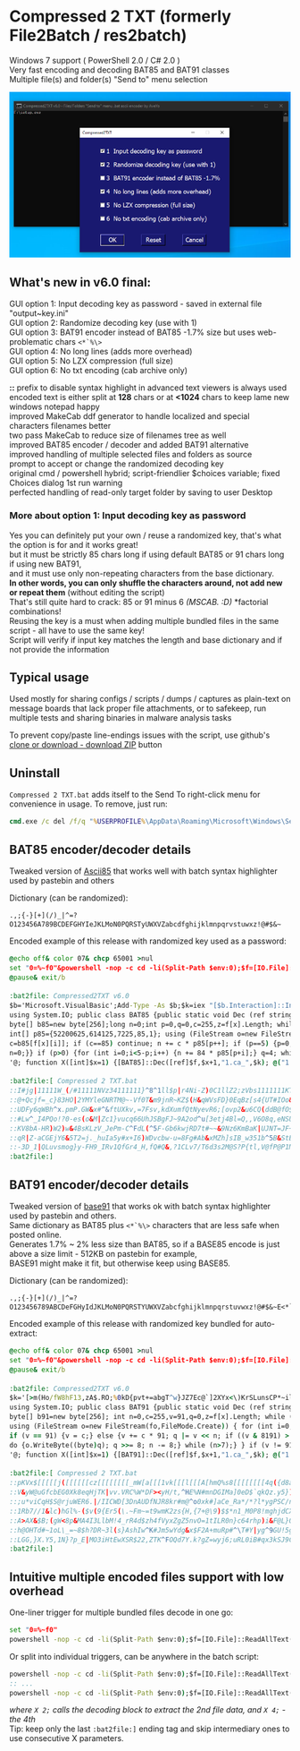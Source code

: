 # Compressed 2 TXT (formerly File2Batch / res2batch)  
Windows 7 support ( PowerShell 2.0 / C# 2.0 )  
Very fast encoding and decoding BAT85 and BAT91 classes  
Multiple file(s) and folder(s) "Send to" menu selection  

![preview](preview.png)


## What's new in v6.0 final:  
GUI option 1: Input decoding key as password - saved in external file "output~key.ini"  
GUI option 2: Randomize decoding key (use with 1)  
GUI option 3: BAT91 encoder instead of BAT85 -1.7% size but uses web-problematic chars ``<*`%\>``  
GUI option 4: No long lines (adds more overhead)  
GUI option 5: No LZX compression (full size)  
GUI option 6: No txt encoding (cab archive only)  

__::__ prefix to disable syntax highlight in advanced text viewers is always used  
encoded text is either split at __128__ chars or at __<1024__ chars to keep lame new windows notepad happy  
improved MakeCab ddf generator to handle localized and special characters filenames better  
two pass MakeCab to reduce size of filenames tree as well  
improved BAT85 encoder / decoder and added BAT91 alternative   
improved handling of multiple selected files and folders as source  
prompt to accept or change the randomized decoding key  
original cmd / powershell hybrid; script-friendlier $choices variable; fixed Choices dialog 1st run warning  
perfected handling of read-only target folder by saving to user Desktop  

### More about option 1: Input decoding key as password  
Yes you can definitely put your own / reuse a randomized key, that's what the option is for and it works great!  
but it must be strictly 85 chars long if using default BAT85 or 91 chars long if using new BAT91,  
and it must use only non-repeating characters from the base dictionary.  
__In other words, you can only shuffle the characters around, not add new or repeat them__ (without editing the script)  
That's still quite hard to crack: 85 or 91 minus 6 _(MSCAB. :D)_ \*factorial combinations!  
Reusing the key is a must when adding multiple bundled files in the same script - all have to use the same key!  
Script will verify if input key matches the length and base dictionary and if not provide the information  

## Typical usage  
Used mostly for sharing configs / scripts / dumps / captures as plain-text on message boards that lack proper file attachments, or to safekeep, run multiple tests and sharing binaries in malware analysis tasks  

To prevent copy/paste line-endings issues with the script, use github's [clone or download - download ZIP](https://github.com/AveYo/Compressed2TXT/archive/master.zip) button  

## Uninstall  
`Compressed 2 TXT.bat` adds itself to the Send To right-click menu for convenience in usage. To remove, just run:  
```bat
cmd.exe /c del /f/q "%USERPROFILE%\AppData\Roaming\Microsoft\Windows\SendTo\Compressed 2 TXT.bat"  
```
## BAT85 encoder/decoder details  
Tweaked version of [Ascii85](https://en.wikipedia.org/wiki/Ascii85) that works well with batch syntax highlighter used by pastebin and others  

Dictionary (can be randomized):  
```
.,;{-}[+](/)_|^=?O123456A789BCDEFGHYIeJKLMoN0PQRSTyUWXVZabcdfghijklmnpqrvstuwxz!@#$&~
```
Encoded example of this release with randomized key used as a password:  
```bat
@echo off& color 07& chcp 65001 >nul
set "0=%~f0"&powershell -nop -c cd -li(Split-Path $env:0);$f=[IO.File]::ReadAllText($env:0)-split':bat2file\:.*';iex($f[1]); X 1
@pause& exit/b

:bat2file: Compressed2TXT v6.0
$b='Microsoft.VisualBasic';Add-Type -As $b;$k=iex "[$b.Interaction]::InputBox('Key',85)";if($k.Length-ne85){exit} Add-Type -Ty @'
using System.IO; public class BAT85 {public static void Dec (ref string[] f, int x, string fo, string key) { unchecked {
byte[] b85=new byte[256];long n=0;int p=0,q=0,c=255,z=f[x].Length; while (c>0) b85[c--]=85; while (c<85) b85[key[c]]=(byte)c++;
int[] p85={52200625,614125,7225,85,1}; using (FileStream o=new FileStream(fo,FileMode.Create)) { for (int i=0;i != z;i++) {
c=b85[f[x][i]]; if (c==85) continue; n += c * p85[p++]; if (p==5) {p=0; q=4; while (q > 0) {q--; o.WriteByte((byte)(n>>8*q));}
n=0;}} if (p>0) {for (int i=0;i<5-p;i++) {n += 84 * p85[p+i];} q=4; while (q > p-1) {q--;o.WriteByte((byte)(n>>8*q));} } } }}}
'@; function X([int]$x=1) {[BAT85]::Dec([ref]$f,$x+1,"1.ca_",$k); @("1.ca_","1.cab") |% {expand -R $_ -F:* .; del $_ -force}}

:bat2file:[ Compressed 2 TXT.bat
::I#jg|11111W_(/#11111NVz34111111}^8^1ll$p|r4Ni-Z)0C1llZ2;zVbs1111111KT6Yl[4,Rq?}8B|D3$,{0zA;zExbMs;UfEJ1R/-{d!.11KB2tG9#h9.=HmM$nF$i{I^ja!6UWP13xrLHP29mZ(ZGwc2qfA5O9#V0O;rD47N1)u+{GI_jQ-KtFc~~2Jb~1llApwMRdUS8LU+V,N$Ucc+9&Z(Z!Sn2di]g.2Qb;g!N[6ck4FO0,2?y;#m}@ixpY-LGVi$,h[TUmib/7WKqoT$0pI?jEWcQ)=jlE34J7}DlZy111)pP[v=1,2ww_f6vC3oT+IIU_XxhT)I#u,?/p{-]ImC2^L?i=rHqCaz[3$6w~853=0lhOO{W~}Dn?lG,GTfhyHTaal3}MzN8!ojHI98s^pJ/V|nNZPp~n@MnT93?#S+2Tgff(a4|qk-ea0uOu{DDS/G^dax_hzXQUMhIw(R{2$f]oTo@q|11h#U4cB?a~gpHA)TW5n8EL&7z0,8#h1UDY^kKn]TapIhKp(Hkz+h^[Q0.Hr=cq-GGZYFuf+7u;LGc[BzT5-v&J}STFvWsG)]YjGY,1JyJx=Fdh8cllnP1wUVn&aDMRwnRdM+&]|tLTjlds~g])&;6v{mTAJp0q{;]mPs2g1l@rS^l/ylmkj&r+kIK)MSeghAb9UH}u[Mi,uQ~U7k}?.k/8qb)ZjpZnJR!+jtU?SC=rNzsxF&y/c9KZtg#zy{q(apkcd~s34NUVxv;Pe|/KPvsdQx3Q6BT^h.ovARF}=3$CFjS_Da^=iYYR8L!]o;sR;nlV[Rj#|?Y_SMbEPJUzI1OV4AgX5itxwhe|s{kx[nO.]HHOPwymHeu3UUpvGIM.nvyzdmxv,mqRtI(x.Fc43~d3jhje6_~LfM$F758$04$)O;O2~RO)[53Oe#SK3ucB!Y}s^BHa+2Y6WCc?pb({340t8EL0tu8=HT&j|a5k@I~W}yec5xDr5+kY6Q2hlnL;;22I@Lsk|WuopMr3g&(
::@+Qcjf=_c}83HO|2YMYleGNRTM@~-Vf0T&m9jnR~KZ$(H&qWVsFD}0EqBz[s4{UT#IOo&RzrcI8VU5yvHyOKS1$y#K{KKy6e1K7!{&{.2ozaA,1b+pVQ9wcpkVojx&Tc~PbPJSio/ufP3!ikkA?5dV1kD)o4OoZBX)S2hB?i|2a3uZ!h+!WoF]nj+q+m/IMU!o=C/ZbCA&7rQMA+Io9r[Lhw60q[gN$q_vOrz-aJ+VdX+P~Q6zu}i4nuCjTn4AL2x_bk]7K6T/7_V1J|r2]NX^.Ua@M1ro)[6YZXXgCQ4#w#pF3bU@urTcV/jxg@cwQrX)#JgS1PnU71mvAyO-Ppjz&SUw@bYNq;yaFZ-kwzRq(Xlg7/qB-Xj,2#@eUQpctK$n0_/W,2Eht7u2.=1/|^l.64!7#M-{nbL1BIo)H#kch^ydTwdTZ8$c?QERiWV^Qk3Dl$)4h3Q;uDx,8e{e#3v$Lb}f{-_0XwpaPht7]xjUQvsk!,NEX.&=wuqCNGQTp+^7O,D+zk3!=P{GPawR#-}].PLE+JYlJtvVY(PvzAHHh-TWFo]Mt}!-)eLBvRfWRir2ii+W_Q1=$+u,RDcfXN2slk}z5Q4v;juC4oTX@Cf$Og+!w=3a;0_p&h?MG4htS#GSrfWSdp+!j]Ej~r![jS{X8MwfvjXbEoiSBnY=0?Qxj_F?wJ7s!UOc1D;KTVgQ|EDvOQceZum)R$!@X?-{Q5-,gstS@zRqF3)=fjn1,aQl,_=r3JOdoHYf3_]B)[xI[(mINn$lFtnsQAm(OCq^0cSc/v$,xheXBnW&cV9_=Nwv;hTl5rCx]xnx;&rwIlNiAj^h9^7q,kE&fW|UTr=O|8RaZ/)=Sh.65qq#kF=5LaZW_Q#NTGVq61-?B|1l8GxZ|_S7v~JDfxQS=A)tVDQMoyWq5aIZ|7{lo-.Z];-f}wBl[,Ho@AM-DTId!Daz$pnuRDLmt.p{tt)J?mCB8|H8y;TI0#^x(&lt#6heqU7a)}^xx/5/m=g~LkUDq
::UDFy6qWBh^x.pmP.GW&x#^&ftUXkv,=7Fsv,kdXumfQtNyevR6;[ovp2&u6CQ(ddB@fO$_T[&S[sLKR^WxVU8cq.t0M?G2a!h.lo)NX]ndD2=a-X|1gDe(84s6!_c1j6cPTY,Orm=lHJysz|uxn^JojEv30Kau2tHOqi3-OA8lC6&6UhRzM.Zr?/uF@thSs3al2$sS5WYP)qSgN)80$~j2SUm&R+r,-LNyT0,qFob4;R,,nt47EGz][@bD/Nl~;!i!W--)Ik9Q}Dt+w68[-^/i4ucc4Ny6.Lcrj~KJ(lw?Ep[/xmVjG=#=x1}mY@kI&AsW={uCVY$1W8owKcC(mxPh=rn1l;ZIORhI#-)g-hzN([GHl|X)1UOOw;^}9Yk_gwADRh~esBd!-cU8#6M[j~e8Xo5FV,U4hI3QCx3-qU{?10jOG6pK-+5I0gJgLdCq^&L(wTyEY)PT,$g#HCZ/vB,4O1_)MH,T#!,{z5|eiqZt{/+5R{RP@6(t[gfK6Rk^d6-J?mOO?PYJk_RZW/_WSwPcW;bF#GIj-]4I#n]CLQn,c{se&$V)k}go^P(u3WmvR!;CRny$2FCmL@tg!1UN-j8JN}U-p!gx{f4y{B;!dkfVYlJddao=+TIKh9qHbe].9GHB6Yjrm0^kpngU!b?CuRQb.nHrXuL+}KE=M#jaHQC!{[v..P.gNd#Yl9=@/qvgVQEMxx7l2Q3H7bbAD?h7+UfMow~(Z?hZY+B~+9D=7y1l6EVL[{q4r!+w8)+P4ayC+Rbyq97v=C(byh_6}_m=KaA6SyWKozByr=S+ZBU-6.Bn21hdt(V~C{(vHI7sANY]at$XFCu&b_W5y(dS9yn1JzmI;-f62i-RQlv&.NvBvhkJ_UE~.@_-$y]9@g},-B5f0Z]#[V4IebJWNVwj8Up}Xk{M|9D/&2ND9[0awmzn{$FQ?aI-wNE_.v0NQIAh1|P#ihzHw}gDtkc$4OARcg{)k|B(a]bwrhTUUmgE]LcR?bPLU.2PbyqmF]NL}
::#Lw^_I4PQo!?0-es(o&M|Zc1}vucq66UhJSBgFJ~9A2od^u[3etj4Bl=Q,,V6O8q,eNSUyp?P_IISuL~yK2UUlMZo03H=9,waj@uK{v9.ghv$(^c}$O?u[k)vHVHgF9hD|aWgS/lubzdZ|2A-(H@vMSZ/RE49[js#1l7d_7iqV5~CxTw=zUF5s[YP#Uf6-j7N!1ATfnsUoW{}+pEs]~B#mn2fb#V4dX09LVj&w5h(o,Lk1H+n4lE}S(8{[bc7.gd|nr@/8qN-,8#mB).v.4K_sHAtDE-pk7@/QB.}l9;k{o=oF/g3,-7I3QQb{tay3]3^c/9nTw&DqAHV-Q7s2gfHhB/@1SsiN)JxKXC@nJ{[^5JE7$PAhBwJ4hMH_HZmccEYw^7?6U[A1{C5}pw/|[ma)DEY8Va5s=#c-g+]8Ed}dQxN.IZ#b3t2t#zhTKZki,a9FzC?4qovU{FykeB~Hd4WO9t6fmp(Q0ac2I3IdUH)fie9v)@l|y1igrinD3F#/D)Yf?Gtp@ZiR[RzPQ/HY]hoyho3C!Fc[ebn,_0?l+}]0d9wz5xn^JsV/9dl6zgvedKP@0jf3W]Zx]b2zLCau~zY5zKzsGn-t1!I?)Xs_l@Mk8B[.R0g;((HI[@[PId&cmLK0H#Z2SV$a1o|geO.FX^R3Ju[hhRwD6pnJ5C9E9lLoP(jkqxz,n=Y}s37LT4,W.@0i~ZD)t{2FQ$P8io9l=aRTcM@HEEV};!K0GFQG$-=c=A9kJXaF5BA/U,ar(QLACz!]3d_OgNrbnD.)o-)]|tCm]{esfE?he-atz#7@v;E.o_iPh7W4td;&Ylsd$qEjySSGoo_Y8zJ(E&E4^jFP20G$#;xnA^htsm9lqAz-|O[|{[6VA5qQV)CFI7+{l]/lJ1kUQo$)OW}p~yEZO;]_pf]swO2!ip&oTZ_J4.fu4|k_(RZJ0Q|6HE=RcRwYN1.hdBW0p9myb1b/mSGE+$O?}Zt)V439jK&OR4[F;MX=6z,cAkTWD3Y&rLcMi
::KV8bA-HR)W2)w&4BsKLzV_JePm-C^FdL(^5F-Gb6kwjRD7t#~~&9Nz6KmBaK|UJNT=JF+bzoz$JTTMz5lFE]/?u7w_oIRu^Ktc|oJ{TGPt.RRARo,aE;4m,i+UfU-,z|{(3HtrG+epU!@OlF/7&Htq=e3]a~0H?vDge6;Yt1DzwaXmqjM@GjN4?KpsFU~=C#m69iIgi2r=mOpZjJ7l/UV4_EmA2c=HdMh7&&6zW?#mULVdAD1=3z7{$oBiO}]7yXbaRi_AJOQgbG$d@Pkmpfd_LdW=|4X]Zt$i[8@ByD&uIBT5H/^|-Om4iszyoCswem|r#(Pz6breXd(Akk=bzLlY$({$3QI-Y|SW8MaSOUR8_Qnf?U8sVNZT/~9$AbiPMgoUDiaZ|.WEq,ZQ2Qx@Y9sEgWKHm;Ujq{,RMymag.I(ke7q|G=fM!f18_P59qSZ6_vc#Y3~o]u9eGr+Ks&Xc&#v9t]W,|}4zr#4&7A7~ctt26zQE;k.H,[Q{JvYD{Txqk#ZU[]glyTg[wsSY4BwccP5R}Z6bcgC3|DNLJLE/_KckQm-$=TT4rn.Cw#YmmG11wc^ib9(j7ejau)vN=M2gx-upq4P/CPP|?VTZN!x^!r^A2v2WG}8t4JDdB3X4(N-PLOW/ml}1xdc+.=U{8l,T0yL.gzw_V-P.v8m^G?;Ex(m5w_C/gjeKI{N]pJz9UDU#i.ijN/JD?#ONm0R0KL,tuf+-w}Z8hBjd&K{R#I$#-}NS8/]|y5H199-/zpDbJc~Nh=s+Jh?X=[W[&HhfN&]-gR|1d1xeFu(A!JYi?^GKRpP7e{E8iK9v6r@~&-v+v^.4^2!94u3ub79!.;~9r~Bc#F!^TZ,-W6le$GrVvinh/~?c$cPo&TOQvV7Y{{2h1yiVUp2k$bJ~JP;QF+[x.;[KTD_vmeLyjri8jXQajwj$fe[diOQkpO{@,Z7{bmocSSAx?-BO5D&agHyK1M_b=1KL;((wR6}^J^rcdOrWn{W/eQl!XxdtbKn!rK/8
::qR|Z-aCGEjY6&5T2=j._huIa5y#x+I6)WDvcbw-u=8Fg#Ab&xMZh]sIB_w351b^5B&StB1P9$c_8H2Z1Hxf)7Zo]&bwps#FW{u,}wSC,1)a?e}|gwD~?|oY)U-t,}/EIvLt/Ugy6xBH~f_C&f7a.-nn(t7Y/Gs5|_~a|7=.Wul,rVomWpivm@7M,!OusmX^&sJ_Ww!7pKL/2m$!@s?p#p#s,eC#SsC6.no+qC-MiFb!Gl21@hQ#r..Kvn0$I),p1RD(gkGmYb8r=JY3kY)L~Asbv49)twGpFWxBotbNKAbgvkq3h-_SdTrXUXY+cmjgBiY7|HZL-k3+aZ8Xs5TwB})ClSgPI37zgW0]pb7+2@Ja][24e.5b|hZG_MFAq=}w/eihp[LwpI$MBZfJo}zq&y_Wu/EBcYw9ydEleU9xo8$=i1@lQYz~bIjcK99YNIP[pvCNj|&VJ_p-4[Hk6W@3ig,^$Wh?FxOO-|Rm_Y9Aev}_q&)~,$8#x|#l+GI8Urjl[ywNI;v@(]fl3!,4WqRt$L@R8LuwWw3cT&]]8U&7_;RHQit^Or6,6+^#L5R!rdZo{-bCCr=0rpbhJTaW|/T6N|eV6x{L~Jv8a0Ur#Bb7wYm&#R,Gk4f7Fa2PS_[+TxW]@hr(g|yvRF1WT+=iYE}91rhyimq}ulL,b,WN=0.G|egMoG5m]O&esX$oM(F[o6FHS@!wbMIa73GY4BxsItIUi-!!BNMk!)_)&req}L/FVL&0g9,^MAx3d}X}S.W$Mnr|d9|dkpdhKOQk=U!^{rJ{iYrYPo@P$q2}uIc]{YS#wx5vg7R$DEC5$n;ltUbRdUntXRBMnu.NW1V2w,!PpErGC5+va)EM|[J(vyTOSq!cxeI;TPFV7o)XULL=l[;~F,W+1qA6sBO3{hQ}gJ8t,.g?X=!S4AC5SS2bM~1nvKar~8tT7w}G9Qhk/aZwG(v7Cc+/56NM?@=7}^Tb.qgdHPq33t5u+2IkM~/lO];8T@PaLvZg9dOu|a(Y+YnU
::-3D_1|QLuvsmog}y-FH9_IRv1QfGr4_H,fQ#Q&,?1CLv7/T6d3s2M@S?P{tl,V@fP@P1MFm36LY(lq6N?dW!8##2iUg|LG;gTDIYdG|q/{(P!gj$NGOnqSXVt;4ZQ?AB}$S8WLa@=B,gQ}x-6Wpb#Y&?4QwX.g(,;j7feA)~1V6Q@aG7IP@YGG75!hE|50kgntVB7K6.h8J[~@FU-u,fr)DyZ0ci4)B7X=.d}0=L92}OxNxtE&JcCB/A-F+(}I,#+xE]#c[qRpLCn9OinEHg[?,77-P^fU!fP|iJ?u8SDyhj=mW7UQFg^dlWO[7=e]qCFU^XE](w9gq]26zHbnt&2!p7gsZvQ[.jxc[K87I]PVg{K,-rIhxx#$6E/8_/&4#Nm!~6ye]zl}1VH+--Eu9MU;;2a{+l??9J8Vu+]u]Dqv5fdx$C9EiL2y(cX/ihr8FyRso(E[hm7)&l~?H0-1eBGj6^?R-v{)+it8W@$bC;XTIX4bVv;Plqs^OYJ#2({vUJJE57SyEFDriLbal8qIk(+2ahW[[7Z$xYWOGt6)dxICYZqrYQ#q!@/r^V_UiFKBes-h&Tn~,of{HzDu$.rL}.dW6+&ja&y.C-wAC|G5aO!D0e87{iBVOVun!$X|WfV.]3{p,.CCahM2+pEv!NH4g?aRK|pQgrO[smmp[JhTBzJ}=eSh5dv[hEGw/9CNH^p7ji56[Oo-,+-bwTBu=Y9d(dmC(XY7PnBBse^x/s|/]vUK+aYMi]wj~^F3Woe9(Fs}o_y=8Kj,;{rp=0i8tQfzj9R{pu&RA^A2+G
:bat2file:]
```

## BAT91 encoder/decoder details  
Tweaked version of [base91](http://base91.sourceforge.net) that works ok with batch syntax highlighter used by pastebin and others.  
Same dictionary as BAT85 plus ``<*`%\>`` characters that are less safe when posted online.  
Generates 1.7% ~ 2% less size than BAT85, so if a BASE85 encode is just above a size limit - 512KB on pastebin for example,  
BASE91 might make it fit, but otherwise keep using BASE85.  

Dictionary (can be randomized):  
```
.,;{-}[+](/)_|^=?O123456789ABCDeFGHyIdJKLMoN0PQRSTYUWXVZabcfghijklmnpqrstuvwxz!@#$&~E<*`%\>
```
Encoded example of this release with randomized key bundled for auto-extract:  
```bat
@echo off& color 07& chcp 65001 >nul
set "0=%~f0"&powershell -nop -c cd -li(Split-Path $env:0);$f=[IO.File]::ReadAllText($env:0)-split':bat2file\:.*';iex($f[1]); X 1
@pause& exit/b

:bat2file: Compressed2TXT v6.0
$k='[>m(Ho/fW8hF13,zA$.RO;%0kD{pvt+=abgT^w}JZ7Ec@`]2XYx<\)KrSLunsCP*~il&9U46j?d|G_qyIBe5VM#!Q-N'; Add-Type -Ty @'
using System.IO; public class BAT91 {public static void Dec (ref string[] f, int x, string fo, string key) { unchecked {
byte[] b91=new byte[256]; int n=0,c=255,v=91,q=0,z=f[x].Length; while (c>0) b91[c--]=91; while(c<91) b91[key[c]]=(byte)c++;
using (FileStream o=new FileStream(fo,FileMode.Create)) { for (int i=0; i != z; i++) { c=b91[ f[x][i] ]; if (c == 91) continue;
if (v == 91) {v = c;} else {v += c * 91; q |= v << n; if ((v & 8191) > 88) {n += 13;} else {n += 14;} v = 91;
do {o.WriteByte((byte)q); q >>= 8; n -= 8;} while (n>7);} } if (v != 91) o.WriteByte((byte)(q | v << n)); } }}}
'@; function X([int]$x=1) {[BAT91]::Dec([ref]$f,$x+1,"1.ca_",$k); @("1.ca_","1.cab") |% {expand -R $_ -F:* .; del $_ -force}}

:bat2file:[ Compressed 2 TXT.bat
::pKVx$[[[[[j([[[[[[cz[[[[[[[[_mW[a[[[1vk[[[l[[[A[hmQ%s8[[[[[[[[4q({d8a[CUyg*/Y%,M/>aL0?z^1`-wv[)0O>2&~Xz3m[]#337IZ<FKl4+e9DXiFn,n]9Q&1J/,(Jk_~l,K>qrCQn$.xla%H|/0ac5|}^(%lcdVL7[.~^h[]4A[n$>`]SDw4i{3htQiG<?7[8e!zW\p?)2R<he\x}VLk<cj%y`833ZM{&#HWZpiM#c;a,FZ[?xOt8_>_J;?#DJO@|H6(`#\[=aii994c^#@d2?m~[[[Vv114vKByru#){rt(8zsptioJ>A`[kdmHmrce%&Vh*K-nX^/(t#lRF9s{uG|b;~qjlj)V|`;E%;e#yMGsd$!CK?*u--b0S`Yff@\vgcFiFEm~@-IhkjZ$bV_E![;nX>-&`NTr(.h/U,K8qck2Gu%q]$nJ8b`5/;s>w1z1O}>.fo~fp}[nk7TJ\94DI=vxDeCo=0F2S^K|2ubvzdmCLD;+/nD#,#3@Vr&|^~ty-0D\XJ0iXwL5mby_.J,UQ,,EyzKKCFj\s_]i9X9d>ms<ue=W/YK,7SPY/s^(]A[h<LLu%[a#VJ\W1s.r1tu1s]]ug!ss9qqh/s0DEKl}_noDdcS(!hdv}YBC$&4eU$7%e4#kt)8V5/KNAzmfiXK`,@LITrt|3vYN8^?O!`lk8y;U6}9@F_(N&oxNwJdbgbNoD!./G+Pl)}I3AP}tZH9b{e;`<%\^Y,Ix?Ef.X]v>Smn]F<.MEekC@vi,f(>7>q\#s^XsrUve{~+LDbo3s#fW/Bj-[nRa!ni<JA/5os\hPGy-2R?\VSN[RI3lqiTR(W`7IlCYY6*-Hk)n_]\lxh>XZ>Z*)\Fg3(,wD>^rlbMu;W//DSsgH`Z`GNFJ*%HB6UwYb5^|%4yFjKAY5@%_~C\~_mh1kk[JkqY\&cFe(k[Rx9*2ga`&#gz)~aQe!RjawW|ohDnE#qwV{>9R!6RD{PH&O9T6^w?~i[sl?\Bq7#cerSR
::V&yW@uGfcbEG0Xk8eqHjTK|vv.VRC%W*DF><yH/t,^HE%N#mnDGIMa]0eD$`qkQz.y5})_kVlfi80U@u%x#F8M=;t;~V+8ZL1j@?TmmI)\wch~*?3C@+64/xI8_/J,]%ZnGv*w%zNLAObKaxds5]Q8)g%QB},weioY(kXBfHq`5S}lhK9fRQL/!D_R-*o2PX{tk8h?J{f2Z+RR8s0YQaE|K4jtf(oXKsv;~/J1@)!hnGKcL`+?Y=b&z3Z}I,>GC8Vg=T]S&|MarwSkO(|;?rF8pJh,2?.Rr~uWj*9EF.94~BV\[B`Qy,Xqj3G;WGO,%974r<%}a*))]E9Z/JiBMb`D~;xJRA%#+/,Fwk[T,Zt]5hU+&rLoXZ\5R*pZ)2+5u.>+-.veDv,}Z7,(c1r@80qaI;8o`Fp1;W|5~XziU`L~p*1v(G+MJIu8PuSmNmX*U3aJMB06b]Pbu2Q{UBkaw=V23f;j|jZ{tVc?Zlq{0HB=l6*GeZsFu*}*U%^^o#wN|@3rj5H`sd$$W\ZRKf*/u1nl]qa?,*Nj7+{l|l~Kl,]Y}rH2tHGT}b29#p62Ru\rjY$;Pg;rpG?g6M.<WS_o~`0M}WYUN0b.bn4d>wP{xp,*$eXE00^WW,w/#{]u0t0K!DZ}B*I.oe-\>j,lf^=-O&k,aBM.[#4I7^2-spGZey4HQLp45z=RM%U[y+Jrz~eZ0vmX_9n\xq7S5j3$2w0BZx@FL,DnB,Ktx$An2>l9vM=C4xLpHSuy^M+_3uQ+f485la;LYi8OoQ#TG~.IP]BC$X~Z,L2#2E(Y+}N_ma}iZn?r>Vw>N.QG?S+>O#F=YV!Ig9h&/l+lCveOI*Lms/3yOL[b6<(5z%B$!8[atcQK]x.WY(At;l^Dm)hk_kww$ss+Tlvd*^1bjth3O$orHCB\(.iC?$2Q2IJhoj)]4F~cMeVaApR70#a[-<zcn0lZhCdBM|*GKBSE7EBY0GqALe%Sj=*d5`a_gwtyH|gqIars#},j[njQAeh5Hheys<
::;u*viCqH$S@rjuWER6.|/IICWD[3DnAUDfNJR8kr#m@^o0xk#]aCe_Ra*/*?l*ygPSC/n4=%d>&RNv~GjthldZn15*PK[z8$p<MxtiT{9{~CM+z\HsUv}c26J\$/e,Dd,nQ8U5v(dtM`Bw[nxLSVv_pi+)k.)c/3UaYZ;X,nH~B\;v3ahm]=8h16qor@&]xW]#eGs3^2.#{+H%CJSkaBC[v;s@LHDq%qH>r<3AbO3.EveUj^bS23jRUb@)?jp|YsUV{U`yqGaHH<Hd<z&d#<qAiq,<@&yMU)6dMoe,;Phf&U+yLEO{&rnIgC1n%xL^D]@s/a~18Lp$*CBw;^N-5y@^QmE@<QDGZF.wVShDj8%rswUYiC&oD)pdbU08EZ&6z;Vs;?GQ`V3CdMkp-AeL,E{=Wq*1B=[/%rH|};Kv2I>w!-.&y=rw;-@sUFYX]@Y{tCOp-#wkwxf<CH4Pu`FelJ{Gu(qYI#CVlrq6b9,h._pcX.X<Qu);=,f0!\!z-pIDz}r6qOHX#Wr_JY3k1+fsCcJ`kaDWAnhb#<JQR->(<e>(\EE5%ZPmz(k^!ssLYsCjQ#gC3X[tu9[)6y?DzQ)AjZ!y$?oBL`;V%PeX}#IRLZsnks!9sB1M`dEHf$VtV[6eE.?()n?R2T6*\O;l&BBmrBVbV0n](*Y3D>8k-_)d.KY|t,3~O*`;nHsu1iH(vtjN8X^w!zOUD\TjU#uzP%hp1Q47(Qoc6`Sw^5h$/t[{$Sl/|AgoGhF}<~1yc0c3KRNp-e&Am8bLNn&/tf,=wTcCT<?W5#TBIs2)tQf|$((e/1_z9jl0#68c<smeW*>R]IgQMmbI=Uki_]dHXfo{Ni3en34S4L1.*&&v4uz]tT)eeT@OqJK<MF6x*YTB{~k)R*T##{+]/3g6t&luX`_O_W|MI-smcsKbVTOtS5%GgFU.2kq=&4*uBT&(bb/dW^j^7G1k2KOw01wXP,[n>pr!|.mYai3uo+z.vvm0D&j_kMG|ZTpYKL\IN6n4/Lq@\W
::1Rb7//1&lc)hGl%-($v(9{Er5(\.~Fm~=t9wmK2zs{H,{7+@\9)$$*n1_M0P8!mghjdCXmi^I?;DF8CgqmA^5}egt~TaAjHOm=n&<lK1i5#L,Xv7kO$1c(G+wCVz]5ecUVqH]Q+}07v?*4.X{s7s%QvkjO0})#Nw.!y8I;u?h6qdb!Raf;U[u&p,l0Iqf|I${F#X$^L-VW-[VUU/Ijw%n0*HdXu^<^]N#<=^38FIw<fG/yXst&zUETS|Ro7$RULC7hV<~h!1t=i/@rF5gyu{d1G*SHPE%j2!S`QZ5Dba`H0]Q\{5#[q(|ioEiX$\rs%Y/d[;lMnZ&T+ydz0}-W}h{<-78#aguUSboZq03,1Kw)8zsls$T~S~,7lzjyWO@m6X7et65\\0DSk^Jonbp!u$|F^yT^{KeP[}M9.|<c]C2G%DIoVf/vO6$li\9/mg/7[1?f,XK[Y048$WshFyG8cFqg[gJMS8e9`{&]\z7E3fc0eD&xSp\#BDBTG|/!GkQIGJsRXFu*jgL~aKK+JR#~Et{29~p=PmTXO\^@Go#(mj#%K!Ny%4m)d~k@PdIJQ872]143l2ADRG6}1O2&*5OnC+hStuLKdYe(B`G(qBy\z%YW_~-`]Yxf02AIBOgu^k,l/*=xUeq8E3P>FU\yQ;#vZPF,xy==t}@49m0RYtsqRtd?|K9ZeknEtgg+$nS5,O}8B-v{>avgH~(r=6u5b[$=@fmZWhxO/8^/`NnpvR0Sj@37=W<!Pi;VWxdrmlqH}IV-F(%yr4p=MXUx~3!$}H/snm}^t`&$c+phR0{>6)v9V{%`!,fJ^g8K1wR/z|MtEazCII!4NYZX~~#FYQIqgB3}=B7Lk/d-QaAD?bl/JG?$Mw<r3*SAM;EC%%dTzZF0]hMIVI69D`q7JBr5Q.zxeWb_DByPk^<A;o&^7FKox8d6te%dP4aYHaIQ4=)W1A\2}9Y*w5I&]g=5nd&BvI!_NCOEbW(1l=?4[[kMwk97n,Ntrn}SsJb^^(YA$Qk*Ml
::A>AX&$B;(gW<8p&MA4I3LlbM!4_rR4d$zh4fVyxZgZ5nvO=1tILR0n}c64rhp)i&F@L}Qdxyw,MfcsznkH;\CH1Iq$AKksy+l6yL,|}|9K>~%=|y~f4D^k%?|Xsvj]}>By.-/1LEAG/;*,,LiWAKbU*i1j9}pLH_3>5GI-Z;N.#QRn_^EIfAGj/]<{_K5-d4<93C]Z^2vctsE4%H[rR-lF^5TJ43Hc;`^/Skv>-LA<ar?)Fui9k<wRlF8kH}T\CG<0,\R4Ldv}8d#>s;JLRR8?kX7mug_/jSz]-&k%#}wG+Bn^[;{fQ$zqe^#>x7?U1UUH+c63XAWs7Xh/}lWCW{GB7NeI-@BMOhj]Dmwyozu\m3\tIvfQi>CBT~IP1f}k(aW4T5X;4~E<*;qY=~}deT5KWK?PjKC8NvMW0{dY)s%K1hyMjbb-Gu6=JYX#xEfPL%>Kr2=xqT#h<q]\0c*?J1dTu0=ZvDD-mbVA4/V?\YA0TWqEa&N<dPLa>K[i5v#odCd#lM65nes4\g[A.KFUg9l3l?B8)X?qHq7iwdk5lK9US|j;@b*a|K=z#@VXUQ4mz*=~qp0SH\>B1pc{I5l@~.O3@i*bEk<FG,b$Inb~}74^EcyDW}W^l3iPg{vPJe1.0C3qer8Lqp7Z|9{/h/E0Jn`/xs9to&ITS`egHZ{!A!(L3xN+uR3C50+]#}Ousbt|xcYc`Va;Kzn[CP!-[M#_mw/]es0Mw(.l\NiG#4n6~Tdt`>4Ay#CAx0(VO|ax-&=%f&\T$IR`jfB*u9(vwJ?$@H(;<p572STGXUTt#&3cZ1(+YJtg>4ED6PmGc&$?s4isXS*z3E(&4pPtC!]H=kpY4BuGJMGInTuM,MgylF6kRW;C5AH%wbw1y93}gh*YH6LPbzSXW$8vE$YT[BTPOGnp@E2QCG~*KSnPpr.&iDb-PuX|1E.0)goni5S<WD3fd6ckUI<h|(8FDaNxSs1\iciSViE3G`x72H@HE#t}yh_vYe[&y8O)3OU7s5~_an
::h@OHTd#~1oL\_=~8$h?DR~3l(s}AshIw^K#Jm5wYdg&x$F2A+muRp#^\T#Y|yg^9GU!5gWkHM4AWfOfSSIcP33g4B6fQrnx,m\D@pmaV$QR6,cmmo5~UXj8y-qM}-6q8UFs.0u]_jW;8oNkNd^J7wS1_Ot]jw!ciA?j|<%TR7`XfYF<jS%%]`Z{M{C[3*/im)h*hy!iU!&L(xzI;2x)NJ#2R60oY<K9og>J$pu]0CC@U,$o-{ESRO<en-@?_!Bri__l>-_g,g4WH7L,WjON_uFk%)eY]Tm[-L(CcV)H`Z%YFio8$r&_57lLU8PL)GOQ{C5Uu!1YwP;3na2W-7^A8>3/-PM8eP{^2/FGM&z;zrl_x,W^,4}}U-m%JO*f}VUI.#5>$xmQVl/|rEJSh?Gho6V<K-`DE]Woq$j^w3py&XDO}u_xRRbWb(<foO_AlwS]H0A5(oQS_p?1)AxFlgYNFumkI9gSS.6BA|g^`q4}a=l4@e9flyxwC@FQd5m6]F7FzgKT=pqHb,`]b,7HnTL*Pc4mw#|zXi!lb}k[`ZSXQY9jSwha&`Ud}v]c~Sl5e7F<o\@zxVe}7~9Uq7m0F;c>J;F)!xBOYx*yV[W7%|G3b]5iS.>^Nl6xx$e<!Xx.FNTd0{T\$ATK8E&G!?,>7e_oj>/HLc}dyY|m)#LWIi91Bp5n_/PKNzo|V0St,+[hE+pj8G>Q}TdfEAm%F>AO<5]9+%K{W#[5%s-.u|(4]7)&vkW!tIAv1gg){>}XgAASosXPP0&W?l=U0oB7g![CU?#)@Q_=0g<NmQa#f$*[459k<bWe0@X1${P<6^?#8b0B+ozo!rF6$sQ0|{^.<gwem`w`/z,N-CV(9A_vS4JiT_k>a#y@/U]IVRusrC|/LZ,)]XX/qzO=s}b#cTDbGm\nlA%h1\{jW2pnnb`Hez\2xG8utCngzrB`yJQUUN_94}[jPY|C($SG,6v[CXs0GbBop>M5+.<Xr)S8%fla`=9SVeu*Vdf#p[j#RoWG#<hav
::LGG,}X.Y5,1N}?p_E|MO3iHtEwXSR$22,ZTK^FOQd7Y.k?gZ=wyj6;uRL0iB#qx3kSJ9C+Q=HwY\sFE1@!?)@rlh0b4$[rVHs0-J|+Vsfl$%9Z|h;t@86z4xiv?@p&;QT6?#IB1v;3[8.(E=^WzzR7Dt+Pm!E1%0G]1zOXcz1a5hH3qf&4rfVD9s\y!*D{pa/ufyW$qlVqnS8xW\w|73HAB\@Qe1`bhwz3-r)/}E;6az^JA+tQj})YEJaIIOU_MF&S,0$BKF05?a]/U$2FgK8}bQH2r?!ny3l*KUYsE*RUJ|W_X^5QY+FA9@S8(*6`+Tze~Rg8OWbd??jIdRDR(&Lq#RAH6Olr(XnE-$AMTZ_j45^]C3nFQxaw/cOpUE+({eMfP-[Nt9DCtqfvKE?$l0}}4?,vJ\?lz.#33LI<D$u|C.W9ji4DYCKDzbx^fxZtu4|`Qos`Snew/O.)w53ipM+y{Fs=TiH5\JL*!VAVa_v/6+;8+CjrE6oA<14@MP#<e05pAQbK77hTp#`,MjY5[#-;bGk?&M(<vanXN\@hlhI=W\!-SUh_lIeD/G?U3k#h97m)p#PBOSMZe>R`XHq+;VY*gbdcpL(sbQjWiA[tp@<eTVne@*v3LC$wNK`p\x>PNsdu4KWLw~8v4|Hj;Dv+Q(>xiJ]._Db)q6^?8gW{).HKXVb$>`(
:bat2file:]
```

## Intuitive multiple encoded files support with low overhead
One-liner trigger for multiple bundled files decode in one go:  
```bat
set "0=%~f0"
powershell -nop -c cd -li(Split-Path $env:0);$f=[IO.File]::ReadAllText($env:0)-split':bat2file\:.*';iex($f[1]); X 2; X 4  
```
Or split into individual triggers, can be anywhere in the batch script:  
```bat
powershell -nop -c cd -li(Split-Path $env:0);$f=[IO.File]::ReadAllText($env:0)-split':bat2file\:.*';iex($f[1]); X 2  
:: ...  
powershell -nop -c cd -li(Split-Path $env:0);$f=[IO.File]::ReadAllText($env:0)-split':bat2file\:.*';iex($f[1]); X 4  
```
_where `X 2;` calls the decoding block to extract the 2nd file data, and `X 4;` - the 4th_  
Tip: keep only the last `:bat2file:]` ending tag and skip intermediary ones to use consecutive X parameters. 

